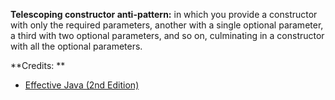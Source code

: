 **Telescoping constructor anti-pattern:** in which you provide a constructor with 
only the required parameters, another with a single optional parameter, a third with 
two optional parameters, and so on, culminating in a constructor with all the optional parameters.

**Credits: **
* [Effective Java (2nd Edition)](http://www.amazon.com/Effective-Java-Edition-Joshua-Bloch/dp/0321356683)
